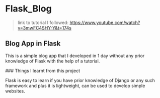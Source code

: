 # Flask_Blog
>link to tutorial I followed: https://www.youtube.com/watch?v=3mwFC4SHY-Y&t=174s
## Blog App in Flask
<p> This is a simple blog app that I developed in 1 day without any prior knowledge of Flask with the help of a tutorial. </p>
### Things I learnt from this project
<p> Flask is easy to learn if you have prior knowledge of Django or any such framework and plus it is lightweight, can be used to develop simple websites. </p>
